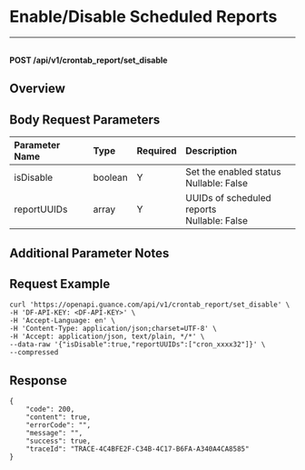 # Enable/Disable Scheduled Reports

---

<br />**POST /api/v1/crontab_report/set_disable**

## Overview



## Body Request Parameters

| Parameter Name | Type   | Required | Description                                                                 |
|:--------------|:-------|:---------|:-----------------------------------------------------------------------------|
| isDisable     | boolean| Y        | Set the enabled status<br>Nullable: False <br>                              |
| reportUUIDs   | array  | Y        | UUIDs of scheduled reports<br>Nullable: False <br>                          |

## Additional Parameter Notes



## Request Example
```shell
curl 'https://openapi.guance.com/api/v1/crontab_report/set_disable' \
-H 'DF-API-KEY: <DF-API-KEY>' \
-H 'Accept-Language: en' \
-H 'Content-Type: application/json;charset=UTF-8' \
-H 'Accept: application/json, text/plain, */*' \
--data-raw '{"isDisable":true,"reportUUIDs":["cron_xxxx32"]}' \
--compressed
```


## Response
```shell
{
    "code": 200,
    "content": true,
    "errorCode": "",
    "message": "",
    "success": true,
    "traceId": "TRACE-4C4BFE2F-C34B-4C17-B6FA-A340A4CA8585"
} 
```